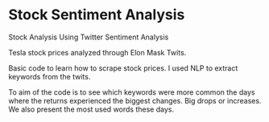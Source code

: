 # Stock Sentiment Analysis

Stock Analysis Using Twitter Sentiment Analysis

Tesla stock prices analyzed through Elon Mask Twits. 


Basic code to learn how to scrape stock prices.
I used NLP to extract keywords from the twits.

To aim of the code is to see which keywords were more common the days where the returns experienced the biggest changes. Big drops or increases.
We also present the most used words these days.
